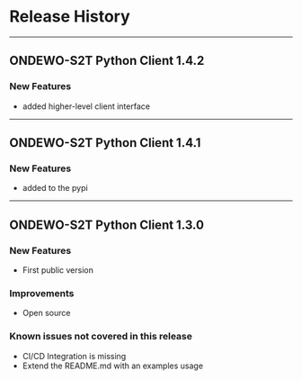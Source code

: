 # Release History
*****************

## ONDEWO-S2T Python Client 1.4.2

### New Features
* added higher-level client interface

*****************

## ONDEWO-S2T Python Client 1.4.1

### New Features
* added to the pypi

*****************

## ONDEWO-S2T Python Client 1.3.0

### New Features
 * First public version

### Improvements
 * Open source

### Known issues not covered in this release
 * CI/CD Integration is missing
 * Extend the README.md with an examples usage

